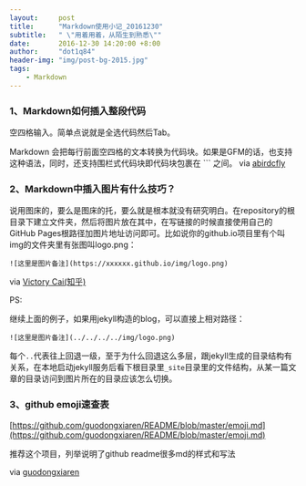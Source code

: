 ```yaml
---
layout:     post
title:      "Markdown使用小记_20161230"
subtitle:   " \"用着用着，从陌生到熟悉\""
date:       2016-12-30 14:20:00 +8:00
author:     "dot1q84"
header-img: "img/post-bg-2015.jpg"
tags:
    - Markdown
---
```


### 1、Markdown如何插入整段代码

空四格输入。简单点说就是全选代码然后Tab。

Markdown 会把每行前面空四格的文本转换为代码块。如果是GFM的话，也支持这种语法，同时，还支持围栏式代码块即代码块包裹在 ``` 之间。 via [abirdcfly](https://segmentfault.com/u/abirdcfly)

### 2、Markdown中插入图片有什么技巧？

说用图床的，要么是图床的托，要么就是根本就没有研究明白。在repository的根目录下建立文件夹，然后将图片放在其中，在写链接的时候直接使用自己的GitHub Pages根路径加图片地址访问即可。比如说你的github.io项目里有个叫img的文件夹里有张图叫logo.png：

	![这里是图片备注](https://xxxxxx.github.io/img/logo.png)

via [Victory Cai(知乎)](https://www.zhihu.com/question/21065229/answer/137816523)

PS:

继续上面的例子，如果用jekyll构造的blog，可以直接上相对路径：

	![这里是图片备注](../../../../img/logo.png)

每个`..`代表往上回退一级，至于为什么回退这么多层，跟jekyll生成的目录结构有关系，在本地启动jekyll服务后看下根目录里`_site`目录里的文件结构，从某一篇文章的目录访问到图片所在的目录应该怎么切换。

### 3、github emoji速查表

[https://github.com/guodongxiaren/README/blob/master/emoji.md](https://github.com/guodongxiaren/README/blob/master/emoji.md)

推荐这个项目，列举说明了github readme很多md的样式和写法

via [guodongxiaren](https://github.com/guodongxiaren/README)